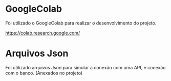 # GoogleColab
Foi utilizado o GoogleColab para realizar o desenvolvimento do projeto.

https://colab.research.google.com/

# Arquivos Json
Foi utilizado arquivos Json para simular a conexão com uma API, e conexão com o banco. (Anexados no projeto)


